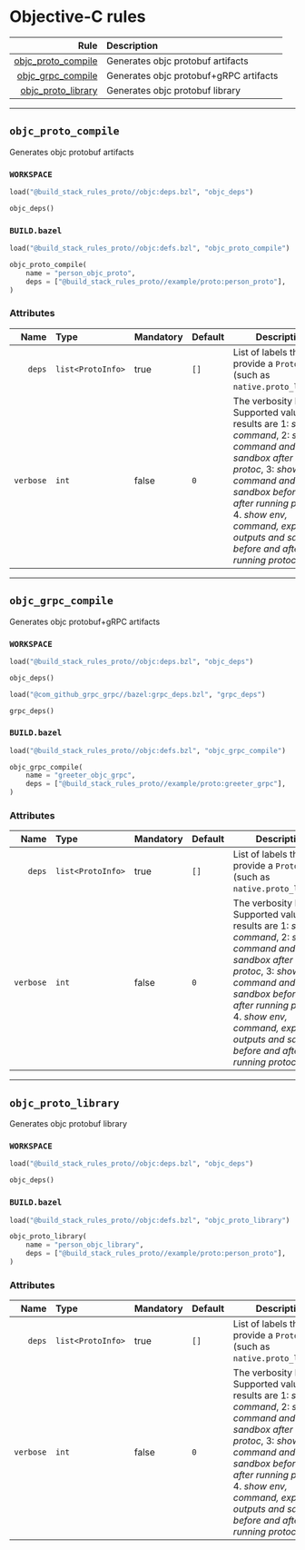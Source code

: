 # Objective-C rules

| Rule | Description |
| ---: | :--- |
| [objc_proto_compile](#objc_proto_compile) | Generates objc protobuf artifacts |
| [objc_grpc_compile](#objc_grpc_compile) | Generates objc protobuf+gRPC artifacts |
| [objc_proto_library](#objc_proto_library) | Generates objc protobuf library |

---

## `objc_proto_compile`

Generates objc protobuf artifacts

### `WORKSPACE`

```python
load("@build_stack_rules_proto//objc:deps.bzl", "objc_deps")

objc_deps()
```

### `BUILD.bazel`

```python
load("@build_stack_rules_proto//objc:defs.bzl", "objc_proto_compile")

objc_proto_compile(
    name = "person_objc_proto",
    deps = ["@build_stack_rules_proto//example/proto:person_proto"],
)
```

### Attributes

| Name | Type | Mandatory | Default | Description |
| ---: | :--- | --------- | ------- | ----------- |
| `deps` | `list<ProtoInfo>` | true | `[]`    | List of labels that provide a `ProtoInfo` (such as `native.proto_library`)          |
| `verbose` | `int` | false | `0`    | The verbosity level. Supported values and results are 1: *show command*, 2: *show command and sandbox after running protoc*, 3: *show command and sandbox before and after running protoc*, 4. *show env, command, expected outputs and sandbox before and after running protoc*          |

---

## `objc_grpc_compile`

Generates objc protobuf+gRPC artifacts

### `WORKSPACE`

```python
load("@build_stack_rules_proto//objc:deps.bzl", "objc_deps")

objc_deps()

load("@com_github_grpc_grpc//bazel:grpc_deps.bzl", "grpc_deps")

grpc_deps()
```

### `BUILD.bazel`

```python
load("@build_stack_rules_proto//objc:defs.bzl", "objc_grpc_compile")

objc_grpc_compile(
    name = "greeter_objc_grpc",
    deps = ["@build_stack_rules_proto//example/proto:greeter_grpc"],
)
```

### Attributes

| Name | Type | Mandatory | Default | Description |
| ---: | :--- | --------- | ------- | ----------- |
| `deps` | `list<ProtoInfo>` | true | `[]`    | List of labels that provide a `ProtoInfo` (such as `native.proto_library`)          |
| `verbose` | `int` | false | `0`    | The verbosity level. Supported values and results are 1: *show command*, 2: *show command and sandbox after running protoc*, 3: *show command and sandbox before and after running protoc*, 4. *show env, command, expected outputs and sandbox before and after running protoc*          |

---

## `objc_proto_library`

Generates objc protobuf library

### `WORKSPACE`

```python
load("@build_stack_rules_proto//objc:deps.bzl", "objc_deps")

objc_deps()
```

### `BUILD.bazel`

```python
load("@build_stack_rules_proto//objc:defs.bzl", "objc_proto_library")

objc_proto_library(
    name = "person_objc_library",
    deps = ["@build_stack_rules_proto//example/proto:person_proto"],
)
```

### Attributes

| Name | Type | Mandatory | Default | Description |
| ---: | :--- | --------- | ------- | ----------- |
| `deps` | `list<ProtoInfo>` | true | `[]`    | List of labels that provide a `ProtoInfo` (such as `native.proto_library`)          |
| `verbose` | `int` | false | `0`    | The verbosity level. Supported values and results are 1: *show command*, 2: *show command and sandbox after running protoc*, 3: *show command and sandbox before and after running protoc*, 4. *show env, command, expected outputs and sandbox before and after running protoc*          |
